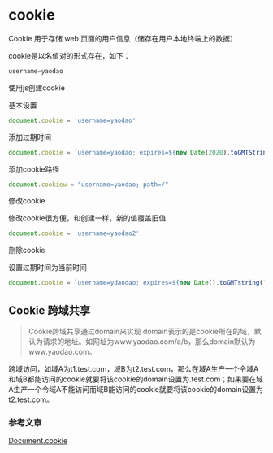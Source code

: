 # cookie

Cookie 用于存储 web 页面的用户信息（储存在用户本地终端上的数据）

cookie是以名值对的形式存在，如下：

```javascript
username=yaodao
```

使用js创建cookie

基本设置

```javascript
document.cookie = 'username=yaodao'
```

添加过期时间

```javascript
document.cookie = `username=yaodao; expires=${new Date(2020).toGMTString()}`
```

添加cookie路径

```javascript
document.cookiew = "username=yaodao; path=/"
```

修改cookie

修改cookie很方便，和创建一样，新的值覆盖旧值

```javascript
document.cookie = 'username=yaodao2'
```

删除cookie

设置过期时间为当前时间

```javascript
document.cookie = `username=ydaodao; expires=${new Date().toGMTstring()}`
```

## Cookie 跨域共享

> Cookie跨域共享通过domain来实现
domain表示的是cookie所在的域，默认为请求的地址。如网址为www.yaodao.com/a/b，那么domain默认为www.yaodao.com。

跨域访问，如域A为t1.test.com，域B为t2.test.com，那么在域A生产一个令域A和域B都能访问的cookie就要将该cookie的domain设置为.test.com；如果要在域A生产一个令域A不能访问而域B能访问的cookie就要将该cookie的domain设置为t2.test.com。

### 参考文章

[Document​.cookie
](https://developer.mozilla.org/zh-CN/docs/Web/API/Document/cookie)